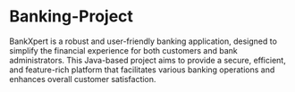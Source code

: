 # Banking-Project
BankXpert is a robust and user-friendly banking application, designed to simplify the financial experience for both customers and bank administrators. This Java-based project aims to provide a secure, efficient, and feature-rich platform that facilitates various banking operations and enhances overall customer satisfaction.
